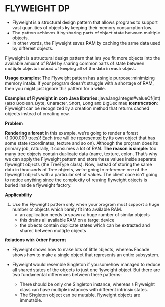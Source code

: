 # FLYWEIGHT DP

- Flyweight is a structural design pattern that allows programs to support vast quantities of objects by keeping their
  memory consumption low.
- The pattern achieves it by sharing parts of object state between multiple objects.
- In other words, the Flyweight saves RAM by caching the same data used by different objects.

Flyweight is a structural design pattern that lets you fit more objects into the available amount of RAM by sharing
common parts of state between multiple objects instead of keeping all of the data in each object.

**Usage examples**: The Flyweight pattern has a single purpose: minimizing memory intake. If your program doesn’t
struggle with a shortage of RAM, then you might just ignore this pattern for a while.

**Examples of Flyweight in core Java libraries:**
java.lang.Integer#valueOf(int) (also Boolean, Byte, Character, Short, Long and BigDecimal)
**Identification**: Flyweight can be recognized by a creation method that returns cached objects instead of creating
new.

**Problem**

**Rendering a forest**
In this example, we’re going to render a forest (1.000.000 trees)! Each tree will be represented by its own object that
has some state (coordinates, texture and so on). Although the program does its primary job, naturally, it consumes a lot
of RAM.
**The reason is simple:** too many tree objects contain duplicate data (name, texture, color). That’s why we can apply
the Flyweight pattern and store these values inside separate flyweight objects (the TreeType class). Now, instead of
storing the same data in thousands of Tree objects, we’re going to reference one of the flyweight objects with a
particular set of values.
The client code isn’t going to notice anything since the complexity of reusing flyweight objects is buried inside a
flyweight factory.

**Applicability**

1. Use the Flyweight pattern only when your program must support a huge number of objects which barely fit into
   available RAM.
    - an application needs to spawn a huge number of similar objects
    - this drains all available RAM on a target device
    - the objects contain duplicate states which can be extracted and shared between multiple objects

**Relations with Other Patterns**

- Flyweight shows how to make lots of little objects, whereas Facade shows how to make a single object that represents
  an entire subsystem.

- Flyweight would resemble Singleton if you somehow managed to reduce all shared states of the objects to just one
  flyweight object. But there are two fundamental differences between these patterns:
    - There should be only one Singleton instance, whereas a Flyweight class can have multiple instances with different
      intrinsic states.
    - The Singleton object can be mutable. Flyweight objects are immutable.
